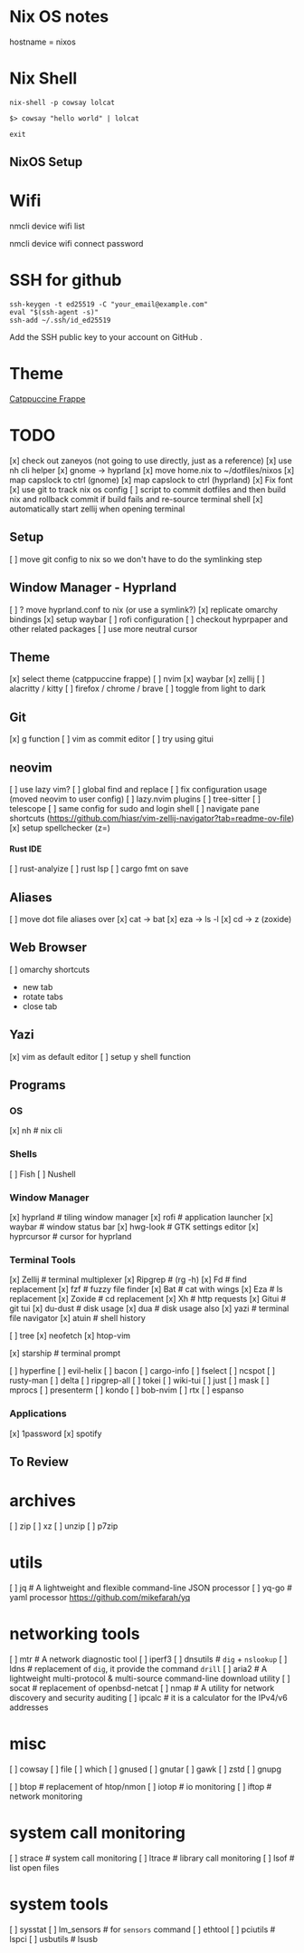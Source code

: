 # Nix OS notes

hostname = nixos

# Nix Shell

```
nix-shell -p cowsay lolcat

$> cowsay "hello world" | lolcat

exit
```

NixOS Setup
---

# Wifi

nmcli device wifi list

nmcli device wifi connect <SSID> password <password>

# SSH for github

```
ssh-keygen -t ed25519 -C "your_email@example.com"
eval "$(ssh-agent -s)"
ssh-add ~/.ssh/id_ed25519
```

Add the SSH public key to your account on GitHub .

# Theme

[Catppuccine Frappe](https://catppuccin.com/palette/)


# TODO

[x] check out zaneyos (not going to use directly, just as a reference)
[x] use nh cli helper
[x] gnome -> hyprland
[x] move home.nix to ~/dotfiles/nixos
[x] map capslock to ctrl (gnome)
[x] map capslock to ctrl (hyprland)
[x] Fix font
[x] use git to track nix os config
[ ] script to commit dotfiles and then build nix and rollback commit if build fails and re-source terminal shell
[x] automatically start zellij when opening terminal

## Setup

[ ] move git config to nix so we don't have to do the symlinking step

## Window Manager - Hyprland

[ ] ? move hyprland.conf to nix (or use a symlink?)
[x] replicate omarchy bindings
[x] setup waybar
[ ] rofi configuration
[ ] checkout hyprpaper and other related packages
[ ] use more neutral cursor

## Theme

[x] select theme (catppuccine frappe)
    [ ] nvim
    [x] waybar
    [x] zellij
    [ ] alacritty / kitty
    [ ] firefox / chrome / brave
[ ] toggle from light to dark

## Git

[x] g function
[ ] vim as commit editor
[ ] try using gitui

## neovim

[ ] use lazy vim?
[ ] global find and replace
[ ] fix configuration usage (moved neovim to user config)
  [ ] lazy.nvim plugins
    [ ] tree-sitter
    [ ] telescope
  [ ] same config for sudo and login shell
[ ] navigate pane shortcuts (https://github.com/hiasr/vim-zellij-navigator?tab=readme-ov-file)
[x] setup spellchecker (z=)

#### Rust IDE

[ ] rust-analyize
[ ] rust lsp
[ ] cargo fmt on save

## Aliases

[ ] move dot file aliases over
[x] cat -> bat
[x] eza -> ls -l
[x] cd -> z (zoxide)

## Web Browser

[ ] omarchy shortcuts
  - new tab
  - rotate tabs
  - close tab

## Yazi

[x] vim as default editor
[ ] setup y shell function

## Programs

### OS

[x] nh         # nix cli

### Shells

[ ] Fish
[ ] Nushell

### Window Manager

[x] hyprland   # tiling window manager
[x] rofi       # application launcher
[x] waybar     # window status bar
[x] hwg-look   # GTK settings editor
[x] hyprcursor # cursor for hyprland

### Terminal Tools

[x] Zellij     # terminal multiplexer
[x] Ripgrep    # (rg -h)
[x] Fd         # find replacement
[x] fzf        # fuzzy file finder
[x] Bat        # cat with wings
[x] Eza        # ls replacement
[x] Zoxide     # cd replacement
[x] Xh         # http requests
[x] Gitui      # git tui
[x] du-dust    # disk usage
[x] dua        # disk usage also
[x] yazi       # terminal file navigator
[x] atuin      # shell history

[ ] tree
[x] neofetch
[x] htop-vim

[x] starship   # terminal prompt

[ ] hyperfine
[ ] evil-helix
[ ] bacon
[ ] cargo-info
[ ] fselect
[ ] ncspot
[ ] rusty-man
[ ] delta
[ ] ripgrep-all
[ ] tokei
[ ] wiki-tui
[ ] just
[ ] mask
[ ] mprocs
[ ] presenterm
[ ] kondo
[ ] bob-nvim
[ ] rtx
[ ] espanso

###  Applications

[x] 1password
[x] spotify

## To Review

# archives

[ ] zip
[ ] xz
[ ] unzip
[ ] p7zip

# utils

[ ] jq         # A lightweight and flexible command-line JSON processor
[ ] yq-go      # yaml processor https://github.com/mikefarah/yq

# networking tools

[ ] mtr        # A network diagnostic tool
[ ] iperf3
[ ] dnsutils   # `dig` + `nslookup`
[ ] ldns       # replacement of `dig`, it provide the command `drill`
[ ] aria2      # A lightweight multi-protocol & multi-source command-line download utility
[ ] socat      # replacement of openbsd-netcat
[ ] nmap       # A utility for network discovery and security auditing
[ ] ipcalc     # it is a calculator for the IPv4/v6 addresses

# misc

[ ] cowsay
[ ] file
[ ] which
[ ] gnused
[ ] gnutar
[ ] gawk
[ ] zstd
[ ] gnupg

[ ] btop       # replacement of htop/nmon
[ ] iotop      # io monitoring
[ ] iftop      # network monitoring

# system call monitoring

[ ] strace     # system call monitoring
[ ] ltrace     # library call monitoring
[ ] lsof       # list open files

# system tools

[ ] sysstat
[ ] lm_sensors # for `sensors` command
[ ] ethtool
[ ] pciutils   # lspci
[ ] usbutils   # lsusb

